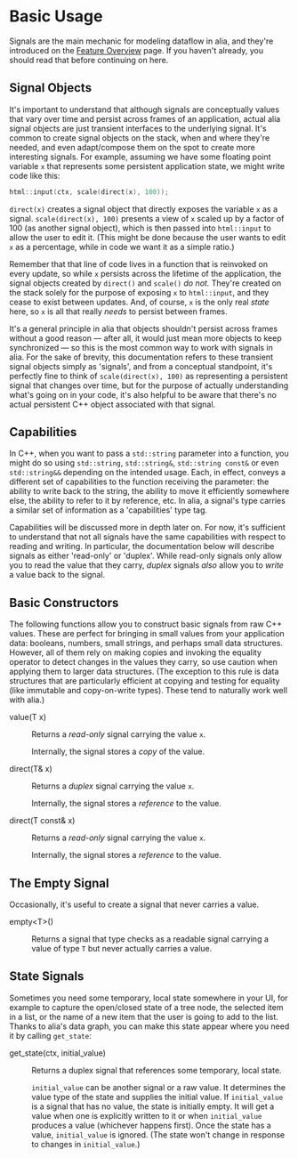 Basic Usage
===========

Signals are the main mechanic for modeling dataflow in alia, and they're
introduced on the [Feature Overview](feature-overview.md) page. If you haven't
already, you should read that before continuing on here.

Signal Objects
--------------

It's important to understand that although signals are conceptually values that
vary over time and persist across frames of an application, actual alia signal
objects are just transient interfaces to the underlying signal. It's common to
create signal objects on the stack, when and where they're needed, and even
adapt/compose them on the spot to create more interesting signals. For example,
assuming we have some floating point variable `x` that represents some
persistent application state, we might write code like this:

```cpp
html::input(ctx, scale(direct(x), 100));
```

`direct(x)` creates a signal object that directly exposes the variable `x` as a
signal. `scale(direct(x), 100)` presents a view of `x` scaled up by a factor of
100 (as another signal object), which is then passed into `html::input` to
allow the user to edit it. (This might be done because the user wants to edit
`x` as a percentage, while in code we want it as a simple ratio.)

Remember that that line of code lives in a function that is reinvoked on every
update, so while `x` persists across the lifetime of the application, the
signal objects created by `direct()` and `scale()` *do not.* They're created on
the stack solely for the purpose of exposing `x` to `html::input`, and they
cease to exist between updates. And, of course, `x` is the only real *state*
here, so `x` is all that really *needs* to persist between frames.

It's a general principle in alia that objects shouldn't persist across frames
without a good reason &mdash; after all, it would just mean more objects to
keep synchronized &mdash; so this is the most common way to work with signals
in alia. For the sake of brevity, this documentation refers to these transient
signal objects simply as 'signals', and from a conceptual standpoint, it's
perfectly fine to think of `scale(direct(x), 100)` as representing a persistent
signal that changes over time, but for the purpose of actually understanding
what's going on in your code, it's also helpful to be aware that there's no
actual persistent C++ object associated with that signal.

Capabilities
------------

In C++, when you want to pass a `std::string` parameter into a function, you
might do so using `std::string`, `std::string&`, `std::string const&` or even
`std::string&&` depending on the intended usage. Each, in effect, conveys a
different set of capabilities to the function receiving the parameter: the
ability to write back to the string, the ability to move it efficiently
somewhere else, the ability to refer to it by reference, etc. In alia, a
signal's type carries a similar set of information as a 'capabilities' type
tag.

Capabilities will be discussed more in depth later on. For now, it's sufficient
to understand that not all signals have the same capabilities with respect to
reading and writing. In particular, the documentation below will describe
signals as either 'read-only' or 'duplex'. While read-only signals only allow
you to read the value that they carry, *duplex* signals *also* allow you to
*write* a value back to the signal.

Basic Constructors
------------------

The following functions allow you to construct basic signals from raw C++
values. These are perfect for bringing in small values from your application
data: booleans, numbers, small strings, and perhaps small data structures.
However, all of them rely on making copies and invoking the equality operator
to detect changes in the values they carry, so use caution when applying them
to larger data structures. (The exception to this rule is data structures that
are particularly efficient at copying and testing for equality (like immutable
and copy-on-write types). These tend to naturally work well with alia.)

<dl>

<dt>value(T x)</dt><dd>

Returns a *read-only* signal carrying the value `x`.

Internally, the signal stores a *copy* of the value.
<dd>

<dt>direct(T& x)</dt><dd>

Returns a *duplex* signal carrying the value `x`.

Internally, the signal stores a *reference* to the value.
</dd>

<dt>direct(T const& x)</dt><dd>

Returns a *read-only* signal carrying the value `x`.

Internally, the signal stores a *reference* to the value.
</dd>

</dl>

The Empty Signal
----------------

Occasionally, it's useful to create a signal that never carries a value.

<dl>

<dt>empty&lt;T&gt;()</dt><dd>

Returns a signal that type checks as a readable signal carrying a value of type
`T` but never actually carries a value.

</dd>

</dl>

State Signals
-------------

Sometimes you need some temporary, local state somewhere in your UI, for
example to capture the open/closed state of a tree node, the selected item in a
list, or the name of a new item that the user is going to add to the list.
Thanks to alia's data graph, you can make this state appear where you need it
by calling `get_state`:

<dl>

<dt>get_state(ctx, initial_value)</dt><dd>

Returns a duplex signal that references some temporary, local state.

`initial_value` can be another signal or a raw value. It determines the value
type of the state and supplies the initial value. If `initial_value` is a
signal that has no value, the state is initially empty. It will get a value
when one is explicitly written to it or when `initial_value` produces a value
(whichever happens first). Once the state has a value, `initial_value` is
ignored. (The state won't change in response to changes in `initial_value`.)

</dd>

</dl>
